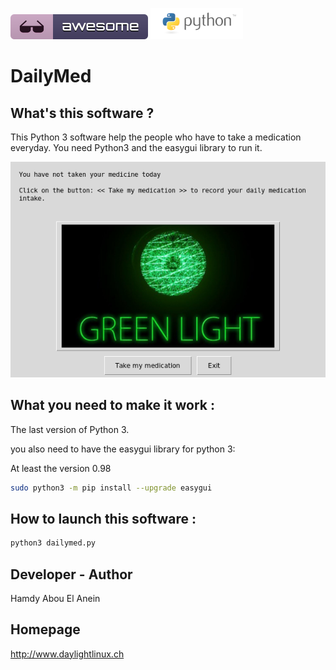 ![Awesome](awesome.svg)    ![Python](python.png) 

# DailyMed
  

## What's this software ?  

This Python 3 software help the people who have to take a medication 
everyday. You need Python3 and the easygui library to run it.

![Screenshot](screenshot.png)  


## What you need to make it work :  

The last version of Python 3.

you also need to have the easygui library for python 3:

At least the version 0.98

```sh
sudo python3 -m pip install --upgrade easygui 
```


## How to launch this software :  

```sh
python3 dailymed.py
```  


## Developer - Author

Hamdy Abou El Anein

## Homepage

http://www.daylightlinux.ch 
